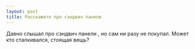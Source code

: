 ```yaml
---
layout: post 
title: Расскажите про сэндвич панели 
--- 
```

Давно слышал про сэндвич панели , но сам ни разу не покупал. Может кто сталкивался, стоящая вещь?
